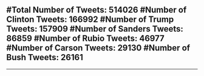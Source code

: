 #Total Number of Tweets: 514026 
#Number of Clinton Tweets: 166992
#Number of Trump Tweets: 157909
#Number of Sanders Tweets: 86859
#Number of Rubio Tweets: 46977
#Number of Carson Tweets: 29130
#Number of Bush Tweets: 26161
---
---
